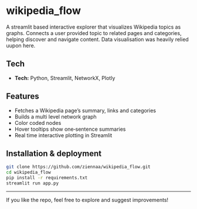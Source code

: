 # wikipedia_flow

A streamlit based interactive explorer that visualizes Wikipedia topics as graphs. Connects a user provided topic to related pages and categories, helping discover and navigate content. Data visualisation was heavily relied uupon here.

## Tech 

- **Tech:** Python, Streamlit, NetworkX, Plotly  

## Features

- Fetches a Wikipedia page’s summary, links and categories  
- Builds a multi level network graph  
- Color coded nodes 
- Hover tooltips show one‑sentence summaries  
- Real time interactive plotting in Streamlit

##  Installation & deployment

```bash
git clone https://github.com/ziennaa/wikipedia_flow.git
cd wikipedia_flow
pip install -r requirements.txt
streamlit run app.py
```

---
If you like the repo, feel free to explore and suggest improvements! 
